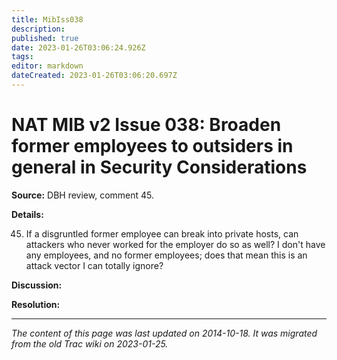 ```yaml
---
title: MibIss038
description: 
published: true
date: 2023-01-26T03:06:24.926Z
tags: 
editor: markdown
dateCreated: 2023-01-26T03:06:20.697Z
---
```


# NAT MIB v2 Issue 038: Broaden former employees to outsiders in general in Security Considerations 
**Source:** DBH review, comment 45.

**Details:**

45) If a disgruntled former employee can break into private hosts, can attackers who never worked for the employer do so as well? I don't have any employees, and no former employees; does that mean this is an attack vector I can totally ignore?

**Discussion:**

**Resolution:**
&nbsp;
&nbsp;
&nbsp;

---

*The content of this page was last updated on 2014-10-18. It was migrated from the old Trac wiki on 2023-01-25.*